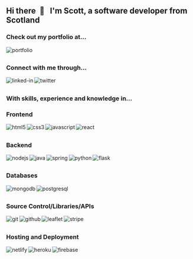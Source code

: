 ## Hi there &nbsp;👋 &nbsp;  I'm Scott, a software developer from Scotland
<!-- Check out my portfolio at [scottjohnston.dev](https://scottjohnston.dev) -->

### Check out my portfolio at...
[<img align="left" alt="portfolio" src="https://img.shields.io/badge/scottjohnston.dev-portfolio-orange?style=for-the-badge" />](https://scottjohnston.dev/)

<br>

##

### Connect with me through...
[<img align="left" alt="linked-in" src="https://img.shields.io/badge/linkedin-%230077B5.svg?&style=for-the-badge&logo=linkedin&logoColor=white" />](https://www.linkedin.com/in/scott-johnston-it/)

[<img align="left" alt="twitter" src="https://img.shields.io/badge/twitter-%231DA1F2.svg?&style=for-the-badge&logo=twitter&logoColor=white" />](https://twitter.com/scottJ_Dev)

<br/>

##

### With skills, experience and knowledge in...

### Frontend
<img align="left" alt="html5" src="https://img.shields.io/badge/html5%20-%23E34F26.svg?&style=for-the-badge&logo=html5&logoColor=white" />
<img align="left" alt="css3" src="https://img.shields.io/badge/css3%20-%231572B6.svg?&style=for-the-badge&logo=css3&logoColor=white" />
<img align="left" alt="javascript" src="https://img.shields.io/badge/javascript%20-%23F7DF1E.svg?&style=for-the-badge&logo=javascript&logoColor=grey" />
<img align="left" alt="react" src="https://img.shields.io/badge/react%20-%2320232a.svg?&style=for-the-badge&logo=react&logoColor=%2361DAFB" />

<br/>

##

### Backend
<img align="left" alt="nodejs" src="https://img.shields.io/badge/node.js%20-%2343853D.svg?&style=for-the-badge&logo=node.js&logoColor=white" />  
<img align="left" alt="java" src="https://img.shields.io/badge/java%20-%23007396.svg?&style=for-the-badge&logo=java&logoColor=white" />
<img align="left" alt="spring" src="https://img.shields.io/badge/spring%20-%236DB33F.svg?&style=for-the-badge&logo=spring&logoColor=white" />
<img align="left" alt="python" src="https://img.shields.io/badge/python%20-%233776AB.svg?&style=for-the-badge&logo=python&logoColor=white" />
<img align="left" alt="flask" src="https://img.shields.io/badge/flask%20-%23000000.svg?&style=for-the-badge&logo=flask&logoColor=white" />

<br/>

##

### Databases
<img align="left" alt="mongodb" src="https://img.shields.io/badge/mongodb%20-%2347A248.svg?&style=for-the-badge&logo=mongodb&logoColor=white" />
<img align="left" alt="postgresql" src="https://img.shields.io/badge/postgresql%20-%234169E1.svg?&style=for-the-badge&logo=postgresql&logoColor=white" />

<br/>

##

### Source Control/Libraries/APIs
<img align="left" alt="git" src="https://img.shields.io/badge/git%20-%23F05032.svg?&style=for-the-badge&logo=git&logoColor=white" />
<img align="left" alt="github" src="https://img.shields.io/badge/github%20-%23181717.svg?&style=for-the-badge&logo=github&logoColor=white" />
<img align="left" alt="leaflet" src="https://img.shields.io/badge/leaflet%20-%23199900.svg?&style=for-the-badge&logo=leaflet&logoColor=white" />
<img align="left" alt="stripe" src="https://img.shields.io/badge/stripe%20-%23008CDD.svg?&style=for-the-badge&logo=stripe&logoColor=white" />

<br/>

##

### Hosting and Deployment
<img align="left" alt="netlify" src="https://img.shields.io/badge/netlify%20-%2300C7B7.svg?&style=for-the-badge&logo=netlify&logoColor=white" />
<img align="left" alt="heroku" src="https://img.shields.io/badge/heroku%20-%23430098.svg?&style=for-the-badge&logo=heroku&logoColor=white" />
<img align="left" alt="firebase" src="https://img.shields.io/badge/firebase%20-%23FFCA28.svg?&style=for-the-badge&logo=firebase&logoColor=white" />
<!--
**SJ47/SJ47** is a ✨ _special_ ✨ repository because its `README.md` (this file) appears on your GitHub profile.

Here are some ideas to get you started:

- 🔭 I’m currently working on ...
- 🌱 I’m currently learning ...
- 👯 I’m looking to collaborate on ...
- 🤔 I’m looking for help with ...
- 💬 Ask me about ...
- 📫 How to reach me: ...
- 😄 Pronouns: ...
- ⚡ Fun fact: ...
-->
